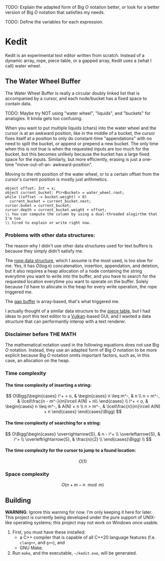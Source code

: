 TODO: Explain the adapted form of Big $O$ notation better, or look for a better
version of Big $O$ notation that satisfies my needs.

TODO: Define the variables for each expression.

# Kedit

Kedit is an experimental text editor written from scratch. Instead of a dynamic
array, rope, piece table, or a gapped array, Kedit uses a (what I call) water
wheel.

## The Water Wheel Buffer

The Water Wheel Buffer is really a circular doubly linked list that is
accompanied by a cursor, and each node/bucket has a fixed space to contain data.

TODO: Maybe try NOT using "water wheel", "liquids", and "buckets" for
analogies. It kinda gets too confusing.

When you want to put multiple liquids (chars) into the water wheel and the
cursor is at an awkward position, like in the middle of a bucket, the cursor
fixes itself at a position to only do constant-time "appendations" with no need
to split the bucket, or append or prepend a new bucket. The only time when this
is not true is when the requested inputs are too much for the bucket, but this
becomes unlikely because the bucket has a large fixed space for the inputs.
Similarly, but more efficiently, erasing is just a one-time "move-out-of-an-
awkward-position".

Moving to the $n$th position of the water wheel, or to a certain offset from
the cursor's current position is mostly just arithmetics.

```klang
object offset: Int = x;
object current_bucket: Ptr<Bucket> = water_wheel.root;
while ((offset -= bucket.weight) > 0)
  current_bucket = current_bucket.next;
cursor.buket = current_bucket;
cursor.depth = current_bucket.weight + offset;
\\ You can compute the column by using a dual-threaded alogirthm that I'm too
\\ tired to explain or write right now.
```

### Problems with other data structures:

The reason why I didn't use other data structures used for text buffers is
because they simply didn't satisfy me.

The [rope data structure](https://en.wikipedia.org/wiki/Rope_(data_structure)
), which I assume is the most used, is too slow for me. Yes, it has
$O(\log{n})$ concatenation, insertion, appendation, and deletion, but it also
requires a heap allocation of a node containing the string everytime you want
to write into the buffer, and you have to search for the requested location
everytime you want to operate on the buffer. Solely because I'd have to
allocate in the heap for every write operation, the rope triggered me.

The [gap buffer](https://en.wikipedia.org/wiki/Gap_buffer) is array-based,
that's what triggered me.

I actually thought of a similar data structure to the [piece
table](https://en.wikipedia.org/wiki/Piece_table), but I had ideas to port this
text editor to a [Vulkan](https://www.vulkan.org/)-based GUI, and I wanted
a data structure that can performantly interop with a text renderer.

### Disclaimer before THE MATH

The mathematical notation used in the following equations does not use Big $O$
notation. Instead, they use an adapted form of Big $O$ notation to be more
explicit because Big $O$ notation omits important factors, such as, in this
case, an allocation on the heap.

### Time complexity

#### The time complexity of inserting a string:


$$
O\Bigg(\begin{cases}
  i^+ = o, & \begin{cases}
    n \leq m^-, & n \\
    n > m^-, & \lceil\frac{n - m^-}{m}\rceil A(N) + n\\
  \end{cases} \\
  i^+ < o, & \begin{cases}
    n \leq m^-, & A(N) + n \\
    n > m^-, & \lceil\frac{n}{m}\rceil A(N) + n
  \end{cases}
\end{cases}\Bigg)
$$

#### The time complexity of searching for a string:

$$
O\Bigg(\begin{cases}
  \overrightarrow{S}, & n - i^+ \\
  \overleftarrow{S}, & i^+ \\
  \overleftrightarrow{S}, & \frac{n}{2} \\
\end{cases}\Bigg) \\
$$

#### The time complexity for the cursor to jump to a found location:

$$
O(1)
$$

### Space complexity

$$
O(n + m - n \mod{m})
$$

## Building

**WARNING**: Ignore this warning for now. I'm only keeping it here for later.
This project is currently being developed under the pure support of UNIX-like
operating systems; this project may not work on Windows once usable.

1. First, you must have these installed:
	* a C++ compiler that is capable of all C++20 language features
	  (f.e. `clang++`, and `g++`), and
	* GNU Make.
2. Run `make`, and the executable, `~/kedit.exe`, will be generated.
